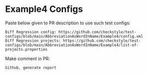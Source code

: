 # Example4 Configs
Paste below given to PR description to use such test configs:
```
Diff Regression config: https://github.com/checkstyle/test-configs/blob/main/AbbreviationAsWordInName/Example4/config.xml
Diff Regression projects: https://github.com/checkstyle/test-configs/blob/main/AbbreviationAsWordInName/Example4/list-of-projects.properties
```
Make comment in PR:
```
Github, generate report
```
